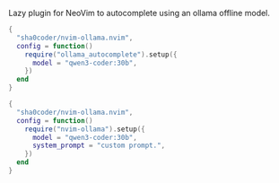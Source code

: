 
Lazy plugin for NeoVim to autocomplete using an ollama offline model.



```lua
{
  "sha0coder/nvim-ollama.nvim",
  config = function()
    require("ollama_autocomplete").setup({
      model = "qwen3-coder:30b",
    })
  end
}
```



```lua
{
  "sha0coder/nvim-ollama.nvim",
  config = function()
    require("nvim-ollama").setup({
      model = "qwen3-coder:30b", 
      system_prompt = "custom prompt.",
    })
  end
}
```
